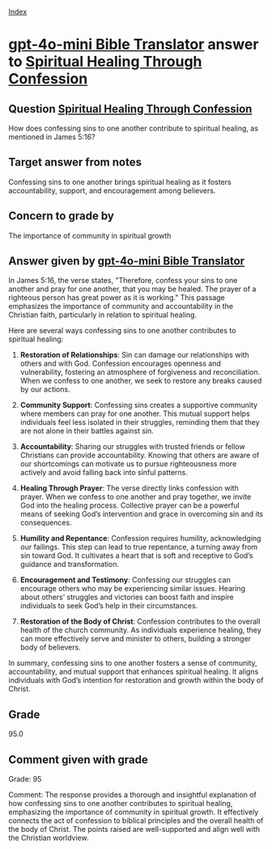 
[Index](../../index.md)
# [gpt-4o-mini Bible Translator](../../answering_models/gpt-4o-mini_Bible_Translator.md) answer to [Spiritual Healing Through Confession](../../questions/Spiritual_Healing_Through_Confession.md)

## Question [Spiritual Healing Through Confession](../../questions/Spiritual_Healing_Through_Confession.md)
How does confessing sins to one another contribute to spiritual healing, as mentioned in James 5:16?

## Target answer from notes
Confessing sins to one another brings spiritual healing as it fosters accountability, support, and encouragement among believers.

## Concern to grade by
The importance of community in spiritual growth

## Answer given by [gpt-4o-mini Bible Translator](../../answering_models/gpt-4o-mini_Bible_Translator.md)
In James 5:16, the verse states, "Therefore, confess your sins to one another and pray for one another, that you may be healed. The prayer of a righteous person has great power as it is working." This passage emphasizes the importance of community and accountability in the Christian faith, particularly in relation to spiritual healing.

Here are several ways confessing sins to one another contributes to spiritual healing:

1. **Restoration of Relationships**: Sin can damage our relationships with others and with God. Confession encourages openness and vulnerability, fostering an atmosphere of forgiveness and reconciliation. When we confess to one another, we seek to restore any breaks caused by our actions.

2. **Community Support**: Confessing sins creates a supportive community where members can pray for one another. This mutual support helps individuals feel less isolated in their struggles, reminding them that they are not alone in their battles against sin.

3. **Accountability**: Sharing our struggles with trusted friends or fellow Christians can provide accountability. Knowing that others are aware of our shortcomings can motivate us to pursue righteousness more actively and avoid falling back into sinful patterns.

4. **Healing Through Prayer**: The verse directly links confession with prayer. When we confess to one another and pray together, we invite God into the healing process. Collective prayer can be a powerful means of seeking God’s intervention and grace in overcoming sin and its consequences.

5. **Humility and Repentance**: Confession requires humility, acknowledging our failings. This step can lead to true repentance, a turning away from sin toward God. It cultivates a heart that is soft and receptive to God’s guidance and transformation.

6. **Encouragement and Testimony**: Confessing our struggles can encourage others who may be experiencing similar issues. Hearing about others’ struggles and victories can boost faith and inspire individuals to seek God’s help in their circumstances.

7. **Restoration of the Body of Christ**: Confession contributes to the overall health of the church community. As individuals experience healing, they can more effectively serve and minister to others, building a stronger body of believers.

In summary, confessing sins to one another fosters a sense of community, accountability, and mutual support that enhances spiritual healing. It aligns individuals with God’s intention for restoration and growth within the body of Christ.

## Grade
95.0

## Comment given with grade
Grade: 95

Comment: The response provides a thorough and insightful explanation of how confessing sins to one another contributes to spiritual healing, emphasizing the importance of community in spiritual growth. It effectively connects the act of confession to biblical principles and the overall health of the body of Christ. The points raised are well-supported and align well with the Christian worldview.
